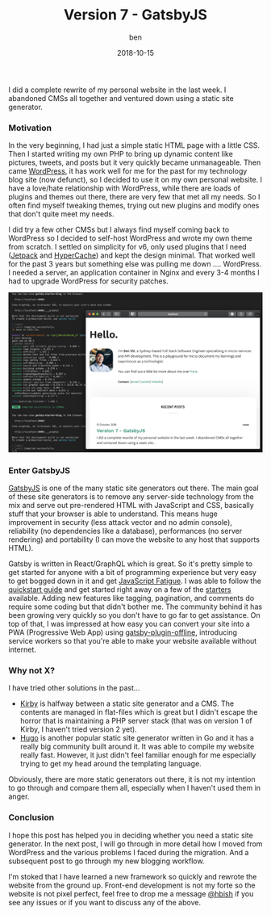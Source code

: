 ﻿---
title: Version 7 - GatsbyJS
author: ben
type: post
date: 2018-10-15
url: /version-7-gatsbyjs/
categories:
  - notes
tags:
  - gatsbyjs
  - cms
  - wordpress
  - blog
---

I did a complete rewrite of my personal website in the last week. I abandoned CMSs all together and ventured down using a static site generator.

### Motivation
In the very beginning, I had just a simple static HTML page with a little CSS. Then I started writing my own PHP to bring up dynamic content like pictures, tweets, and posts but it very quickly became unmanageable. Then came [WordPress](https://wordpress.org/), it has work well for me for the past for my technology blog site (now defunct), so I decided to use it on my own personal website. I have a love/hate relationship with WordPress, while there are loads of plugins and themes out there, there are very few that met all my needs.  So I often find myself tweaking themes, trying out new plugins and modify ones that don't quite meet my needs. 

I did try a few other CMSs but I always find myself coming back to WordPress so I decided to self-host WordPress and wrote my own theme from scratch. I settled on simplicity for v6, only used plugins that I need ([Jetpack](https://wordpress.org/plugins/jetpack/) and [HyperCache](https://wordpress.org/plugins/hyper-cache/)) and kept the design minimal. That worked well for the past 3 years but something else was pulling me down .... WordPress. I needed a server, an application container in Nginx and every 3-4 months I had to upgrade WordPress for security patches. 

![Gatsby Development](gatsby-development.png)

### Enter GatsbyJS
[GatsbyJS](https://www.gatsbyjs.org/) is one of the many static site generators out there. The main goal of these site generators is to remove any server-side technology from the mix and serve out pre-rendered HTML with JavaScript and CSS, basically stuff that your browser is able to understand. This means huge improvement in security (less attack vector and no admin console), reliability (no dependencies like a database), performances (no server rendering) and portability (I can move the website to any host that supports HTML).

Gatsby is written in React/GraphQL which is great. So it's pretty simple to get started for anyone with a bit of programming experience but very easy to get bogged down in it and get [JavaScript Fatigue](https://medium.com/@ericclemmons/javascript-fatigue-48d4011b6fc4). I was able to follow the [quickstart guide](https://www.gatsbyjs.org/docs/) and get started right away on a few of the [starters](https://www.gatsbyjs.org/starters/) available. Adding new features like tagging, pagination, and comments do require some coding but that didn't bother me. The community behind it has been growing very quickly so you don't have to go far to get assistance. On top of that, I was impressed at how easy you can convert your site into a PWA (Progressive Web App) using [gatsby-plugin-offline](https://www.gatsbyjs.org/packages/gatsby-plugin-offline/?no-cache=1), introducing service workers so that you're able to make your website available without internet.

### Why not X?
I have tried other solutions in the past...

* [Kirby](https://getkirby.com/) is halfway between a static site generator and a CMS. The contents are managed in flat-files which is great but I didn't escape the horror that is maintaining a PHP server stack (that was on version 1 of Kirby, I haven't tried version 2 yet).
* [Hugo](https://gohugo.io/) is another popular static site generator written in Go and it has a really big community built around it. It was able to compile my website really fast. However, it just didn't feel familiar enough for me especially trying to get my head around the templating language.

Obviously, there are more static generators out there, it is not my intention to go through and compare them all, especially when I haven't used them in anger. 

### Conclusion
I hope this post has helped you in deciding whether you need a static site generator. In the next post, I will go through in more detail how I moved from WordPress and the various problems I faced during the migration. And a subsequent post to go through my new blogging workflow.

I'm stoked that I have learned a new framework so quickly and rewrote the website from the ground up. Front-end development is not my forte so the website is not pixel perfect, feel free to drop me a message [@hbish](https://twitter.com/hbish) if you see any issues or if you want to discuss any of the above.

